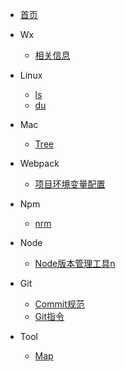 


* [首页](/docs/index)

* Wx
    * [相关信息](/docs/wx/info)

* Linux
    * [ls](docs/linux/ls)
    * [du](docs/linux/du)
    
* Mac
    * [Tree](/docs/mac/tree)

* Webpack

    * [项目环境变量配置](/docs/webpack/env)

* Npm

    * [nrm](/docs/npm/nrm)

* Node
    * [Node版本管理工具n](/docs/node/n)

* Git
    * [Commit规范](/docs/git/commitRule)
    * [Git指令](/docs/git/directive)
    
* Tool
    * [Map](/docs/tool/map.md)